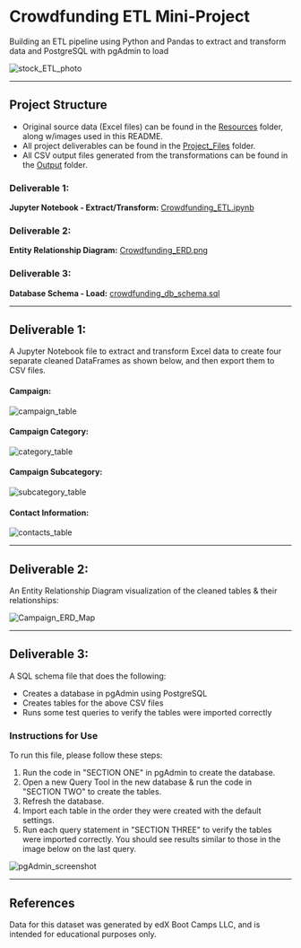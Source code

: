 # Crowdfunding ETL Mini-Project
Building an ETL pipeline using Python and Pandas to extract and transform data and PostgreSQL with pgAdmin to load  

![stock_ETL_photo](Resources/Stock_ETL_photo.jpg)
- - -
## Project Structure

- Original source data (Excel files) can be found in the [Resources](Resources/) folder, along w/images used in this README.  
- All project deliverables can be found in the [Project_Files](Project_Files/) folder.  
- All CSV output files generated from the transformations can be found in the [Output](Output/) folder.

### Deliverable 1:
**Jupyter Notebook - Extract/Transform:** [Crowdfunding_ETL.ipynb](Project_Files/Crowdfunding_ETL.ipynb)  
### Deliverable 2:
**Entity Relationship Diagram:** [Crowdfunding_ERD.png](Project_Files/Crowdfunding_ERD.png)  
### Deliverable 3:
**Database Schema - Load:** [crowdfunding_db_schema.sql](Project_Files/crowdfunding_db_schema.sql)  
- - -

## Deliverable 1:

A Jupyter Notebook file to extract and transform Excel data to create four separate cleaned DataFrames as shown below, and then export them to CSV files.
#### Campaign:
![campaign_table](Resources/campaign_DataFrame.png)  
#### Campaign Category:
![category_table](Resources/category_DataFrame.png)  
#### Campaign Subcategory:
![subcategory_table](Resources/subcategory_DataFrame.png)  
#### Contact Information:
![contacts_table](Resources/contact_DataFrame.png)  

- - -
## Deliverable 2:
An Entity Relationship Diagram visualization of the cleaned tables & their relationships:  
 
![Campaign_ERD_Map](Project_Files/Crowdfunding_ERD.png)

- - -

## Deliverable 3:

A SQL schema file that does the following:
 - Creates a database in pgAdmin using PostgreSQL
 - Creates tables for the above CSV files
 - Runs some test queries to verify the tables were imported correctly

### Instructions for Use
 To run this file, please follow these steps:  
 1. Run the code in "SECTION ONE" in pgAdmin to create the database.
 2. Open a new Query Tool in the new database & run the code in "SECTION TWO" to create the tables.
 3. Refresh the database.
 4. Import each table in the order they were created with the default settings.
 5. Run each query statement in "SECTION THREE" to verify the tables were imported correctly. You should see results similar to those in the image below on the last query.

![pgAdmin_screenshot](Resources/pgAdmin_screenshot.png)

- - -

## References
Data for this dataset was generated by edX Boot Camps LLC, and is intended for educational purposes only.